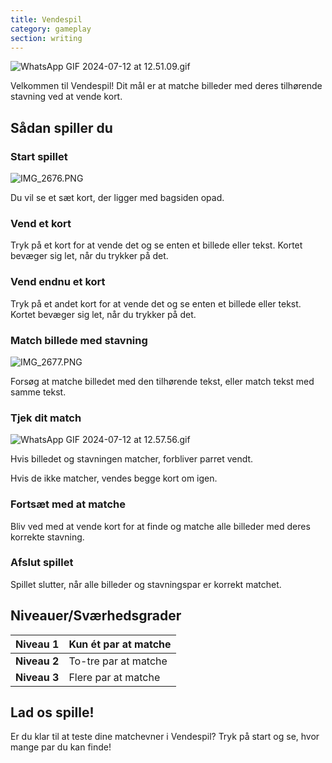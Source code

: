 ```yaml
---
title: Vendespil
category: gameplay
section: writing
---
```

![WhatsApp GIF 2024-07-12 at 12.51.09.gif](https://help.studycat.com/hc/article_attachments/34968069193497)

Velkommen til Vendespil! Dit mål er at matche billeder med deres tilhørende stavning ved at vende kort.

## Sådan spiller du

### Start spillet

![IMG_2676.PNG](https://help.studycat.com/hc/article_attachments/34822508065177)

Du vil se et sæt kort, der ligger med bagsiden opad.

### Vend et kort

Tryk på et kort for at vende det og se enten et billede eller tekst. Kortet bevæger sig let, når du trykker på det.

### Vend endnu et kort

Tryk på et andet kort for at vende det og se enten et billede eller tekst. Kortet bevæger sig let, når du trykker på det.

### Match billede med stavning

![IMG_2677.PNG](https://help.studycat.com/hc/article_attachments/34822508072729)

Forsøg at matche billedet med den tilhørende tekst, eller match tekst med samme tekst.

### Tjek dit match

![WhatsApp GIF 2024-07-12 at 12.57.56.gif](https://help.studycat.com/hc/article_attachments/34968069197081)

Hvis billedet og stavningen matcher, forbliver parret vendt.

Hvis de ikke matcher, vendes begge kort om igen.

### Fortsæt med at matche

Bliv ved med at vende kort for at finde og matche alle billeder med deres korrekte stavning.

### Afslut spillet

Spillet slutter, når alle billeder og stavningspar er korrekt matchet.

## Niveauer/Sværhedsgrader

| **Niveau 1** | Kun ét par at matche |
| --- | --- |
| **Niveau 2** | To-tre par at matche |
| **Niveau 3** | Flere par at matche |

## Lad os spille!

Er du klar til at teste dine matchevner i Vendespil? Tryk på start og se, hvor mange par du kan finde!